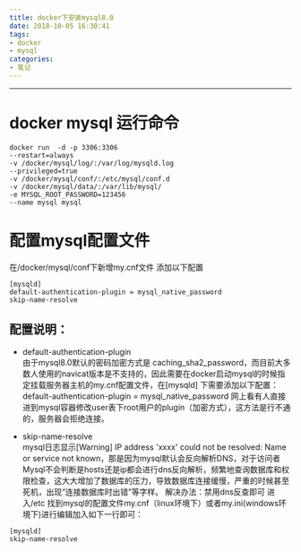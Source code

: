 ```yaml
---
title: docker下安装mysql8.0
date: 2018-10-05 16:30:41
tags:
- docker
- mysql
categories:
- 笔记
---
```


----------

# docker mysql 运行命令
```
docker run  -d -p 3306:3306  
--restart=always  
-v /docker/mysql/log/:/var/log/mysqld.log
--privileged=true  
-v /docker/mysql/conf/:/etc/mysql/conf.d
-v /docker/mysql/data/:/var/lib/mysql/
-e MYSQL_ROOT_PASSWORD=123456
--name mysql mysql
```
# 配置mysql配置文件
在/docker/mysql/conf下新增my.cnf文件 添加以下配置
```
[mysqld]
default-authentication-plugin = mysql_native_password
skip-name-resolve  
```
## 配置说明：
- default-authentication-plugin   
 由于mysql8.0默认的密码加密方式是 caching_sha2_password，而目前大多数人使用的navicat版本是不支持的，因此需要在docker启动mysql的时候指定挂载服务器主机的my.cnf配置文件，在[mysqld] 下需要添加以下配置：
default-authentication-plugin = mysql_native_password
网上看有人直接进到mysql容器修改user表下root用户的plugin（加密方式），这方法是行不通的，服务器会拒绝连接。


- skip-name-resolve  
mysql日志显示[Warning] IP address 'xxxx' could not be resolved: Name or service not known，那是因为mysql默认会反向解析DNS，对于访问者Mysql不会判断是hosts还是ip都会进行dns反向解析，频繁地查询数据库和权限检查，这大大增加了数据库的压力，导致数据库连接缓慢，严重的时候甚至死机，出现“连接数据库时出错”等字样。
解决办法：禁用dns反查即可
进入/etc 找到mysql的配置文件my.cnf（linux环境下）或者my.ini(windows环境下)进行编辑加入如下一行即可：
```
[mysqld]
skip-name-resolve
```
